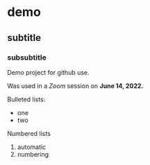 # demo

## subtitle

### subsubtitle

Demo project for github use.

Was used in a *Zoom* session on **June 14, 2022.**

Bulleted lists:

* one
* two

Numbered lists
1. automatic
1. numbering
